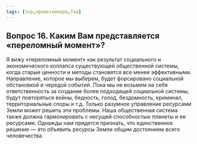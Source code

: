 ```yaml
---
tags: [tvp,проектвенера,faq]
---
```

## Вопрос 16. Каким Вам представляется «переломный момент»?

Я вижу «переломный момент» как результат социального и экономического коллапса существующей общественной системы, когда старые ценности и методы становятся все менее эффективными. Направление, которое мы выберем, будет форсировано социальной обстановкой и чередой событий. Пока мы не возьмем на себя ответственность за создание более подходящей социальной системы, будут повторяться войны, бедность, голод, бездомность, криминал, территориальные споры и т.д. Только разумное управление ресурсами Земли может решить эти проблемы. Наша общественная система также должна гармонировать с несущей способностью планеты и ее ресурсами. Однажды нам придется признать, что единственное решение — это объявить ресурсы Земли общим достоянием всего человечества.